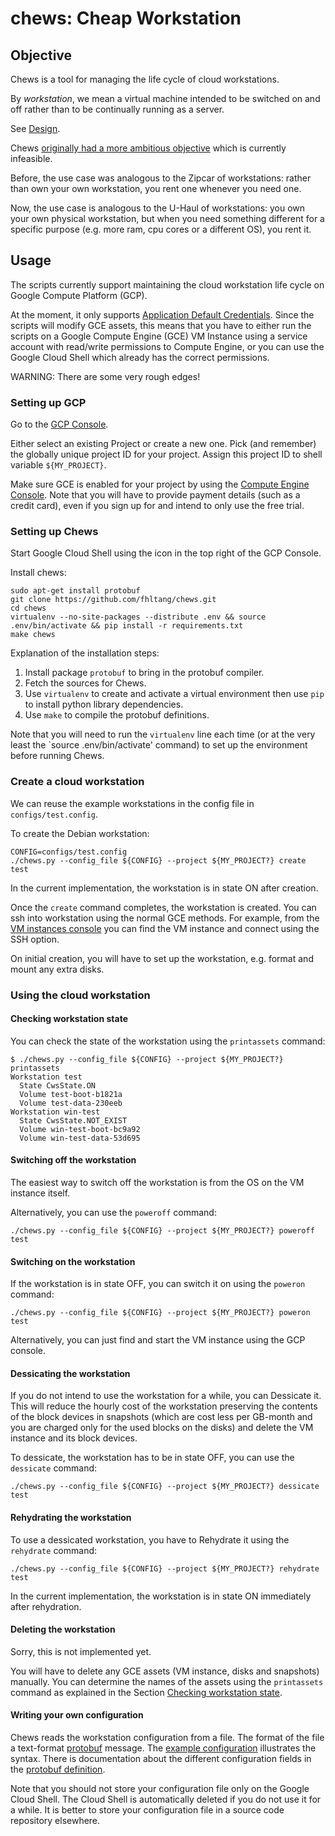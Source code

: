 # chews: Cheap Workstation

## Objective

Chews is a tool for managing the life cycle of cloud workstations.

By _workstation_, we mean a virtual machine intended to be switched on
and off rather than to be continually running as a server.

See [Design](docs/design.md).

Chews [originally had a more ambitious
objective](docs/original_objective.md) which is currently infeasible.

Before, the use case was analogous to the Zipcar of workstations: rather than
own your own workstation, you rent one whenever you need one.

Now, the use case is analogous to the U-Haul of workstations: you own
your own physical workstation, but when you need something different
for a specific purpose (e.g. more ram, cpu cores or a different OS),
you rent it.

## Usage

The scripts currently support maintaining the cloud workstation life
cycle on Google Compute Platform (GCP).

At the moment, it only supports [Application Default
Credentials](https://developers.google.com/identity/protocols/application-default-credentials).
Since the scripts will modify GCE assets, this means that you have to
either run the scripts on a Google Compute Engine (GCE) VM Instance
using a service account with read/write permissions to Compute Engine,
or you can use the Google Cloud Shell which already has the correct
permissions.

WARNING: There are some very rough edges!

### Setting up GCP

Go to the [GCP Console](http://console.cloud.google.com).

Either select an existing Project or create a new one.  Pick (and
remember) the globally unique project ID for your project.  Assign
this project ID to shell variable `${MY_PROJECT}`.

Make sure GCE is enabled for your project by using the [Compute Engine
Console](https://console.cloud.google.com/compute).  Note that you
will have to provide payment details (such as a credit card), even if
you sign up for and intend to only use the free trial.

### Setting up Chews

Start Google Cloud Shell using the icon in the top right of the GCP Console.

Install chews:

    sudo apt-get install protobuf
    git clone https://github.com/fhltang/chews.git
    cd chews
    virtualenv --no-site-packages --distribute .env && source .env/bin/activate && pip install -r requirements.txt
    make chews

Explanation of the installation steps:

   1. Install package `protobuf` to bring in the protobuf compiler.
   2. Fetch the sources for Chews.
   3. Use `virtualenv` to create and activate a virtual environment
      then use `pip` to install python library dependencies.
   4. Use `make` to compile the protobuf definitions.

Note that you will need to run the `virtualenv` line each time (or at
the very least the `source .env/bin/activate' command) to set up the
environment before running Chews.

### Create a cloud workstation

We can reuse the example workstations in the config file in `configs/test.config`.

To create the Debian workstation:

    CONFIG=configs/test.config
    ./chews.py --config_file ${CONFIG} --project ${MY_PROJECT?} create test

In the current implementation, the workstation is in state ON after
creation.

Once the `create` command completes, the workstation is created.  You
can ssh into workstation using the normal GCE methods.  For example,
from the [VM instances
console](https://console.cloud.google.com/compute/instances) you can
find the VM instance and connect using the SSH option.

On initial creation, you will have to set up the workstation,
e.g. format and mount any extra disks.

### Using the cloud workstation

#### Checking workstation state

You can check the state of the workstation using the `printassets` command:

    $ ./chews.py --config_file ${CONFIG} --project ${MY_PROJECT?} printassets
    Workstation test
      State CwsState.ON
      Volume test-boot-b1821a
      Volume test-data-230eeb
    Workstation win-test
      State CwsState.NOT_EXIST
      Volume win-test-boot-bc9a92
      Volume win-test-data-53d695

#### Switching off the workstation

The easiest way to switch off the workstation is from the OS on the VM
instance itself.

Alternatively, you can use the `poweroff` command:

    ./chews.py --config_file ${CONFIG} --project ${MY_PROJECT?} poweroff test

#### Switching on the workstation

If the workstation is in state OFF, you can switch it on using the
`poweron` command:

    ./chews.py --config_file ${CONFIG} --project ${MY_PROJECT?} poweron test

Alternatively, you can just find and start the VM instance using the GCP console.

#### Dessicating the workstation

If you do not intend to use the workstation for a while, you can
Dessicate it.  This will reduce the hourly cost of the workstation
preserving the contents of the block devices in snapshots (which are
cost less per GB-month and you are charged only for the used blocks on
the disks) and delete the VM instance and its block devices.

To dessicate, the workstation has to be in state OFF, you can use the
`dessicate` command:

    ./chews.py --config_file ${CONFIG} --project ${MY_PROJECT?} dessicate test

#### Rehydrating the workstation

To use a dessicated workstation, you have to Rehydrate it using the
`rehydrate` command:

    ./chews.py --config_file ${CONFIG} --project ${MY_PROJECT?} rehydrate test

In the current implementation, the workstation is in state ON
immediately after rehydration.

#### Deleting the workstation

Sorry, this is not implemented yet.

You will have to delete any GCE assets (VM instance, disks and
snapshots) manually.  You can determine the names of the assets using
the `printassets` command as explained in the Section [Checking
workstation state](#checking-workstation-state).

#### Writing your own configuration

Chews reads the workstation configuration from a file.  The format of
the file a text-format
[protobuf](https://developers.google.com/protocol-buffers/) message.
The [example configuration](configs/test.config) illustrates the
syntax.  There is documentation about the different configuration
fields in the [protobuf definition](proto/config.proto).

Note that you should not store your configuration file only on the
Google Cloud Shell.  The Cloud Shell is automatically deleted if you
do not use it for a while.  It is better to store your configuration
file in a source code repository elsewhere.
